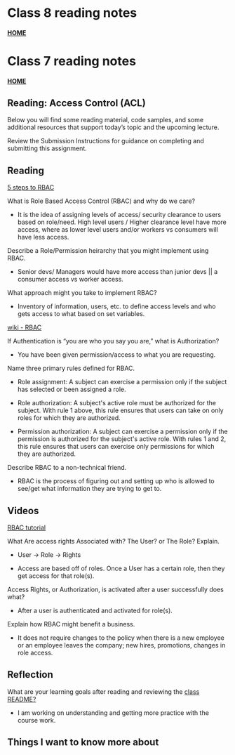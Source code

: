 # Class 8 reading notes

#### [HOME](https://cesarderio.github.io/reading-notes/)

# Class 7 reading notes

#### [HOME](https://cesarderio.github.io/reading-notes/)

## Reading: Access Control (ACL)

Below you will find some reading material, code samples, and some additional resources that support today’s topic and the upcoming lecture.

Review the Submission Instructions for guidance on completing and submitting this assignment.

## Reading

[5 steps to RBAC](https://www.csoonline.com/article/3060780/security/5-steps-to-simple-role-based-access-control.html)

What is Role Based Access Control (RBAC) and why do we care?

* It is the idea of assigning levels of access/ security clearance to users based on role/need. High level users / Higher clearance level have more access, where as lower level users and/or workers vs consumers will have less access.

Describe a Role/Permission heirarchy that you might implement using RBAC.

* Senior devs/ Managers would have more access than junior devs || a consumer access vs worker access.

What approach might you take to implement RBAC?

* Inventory of information, users, etc. to define access levels and who gets access to what based on set variables.

[wiki - RBAC](https://en.wikipedia.org/wiki/Role-based_access_control)

If Authentication is “you are who you say you are,” what is Authorization?

* You have been given permission/access to what you are requesting.

Name three primary rules defined for RBAC.

* Role assignment:
    A subject can exercise a permission only if the subject has selected or been assigned a role.

* Role authorization:
    A subject's active role must be authorized for the subject. With rule 1 above, this rule ensures that users can take on only roles for which they are authorized.

* Permission authorization:
    A subject can exercise a permission only if the permission is authorized for the subject's active role. With rules 1 and 2, this rule ensures that users can exercise only permissions for which they are authorized.

Describe RBAC to a non-technical friend.

* RBAC is the process of figuring out and setting up who is allowed to see/get what information they are trying to get to.

## Videos

[RBAC tutorial](https://www.youtube.com/watch?v=C4NP8Eon3cA)

What Are access rights Associated with? The User? or The Role? Explain.

* User -> Role -> Rights

* Access are based off of roles. Once a User has a certain role, then they get access for that role(s).

Access Rights, or Authorization, is activated after a user successfully does what?

* After a user is authenticated and activated for role(s).

Explain how RBAC might benefit a business.

* It does not require changes to the policy when there is a new employee or an employee leaves the company; new hires, promotions, changes in role access.

## Reflection

What are your learning goals after reading and reviewing the [class README?](https://codefellows.github.io/code-401-javascript-guide/curriculum/class-07/)

* I am working on understanding and getting more practice with the course work.

## Things I want to know more about
